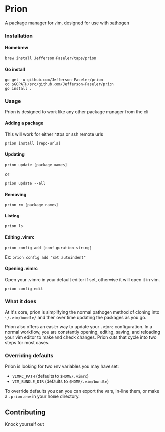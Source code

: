 # Prion

A package manager for vim, designed for use with [pathogen](https://github.com/tpope/vim-pathogen)

### Installation

#### Homebrew
```
brew install Jefferson-Faseler/taps/prion
```

#### Go install
```
go get -u github.com/Jefferson-Faseler/prion
cd $GOPATH/src/github.com/Jefferson-Faseler/prion
go install .
```

### Usage
Prion is designed to work like any other package manager from the cli

#### Adding a package
This will work for either https or ssh remote urls

```
prion install [repo-urls]
```

#### Updating
```
prion update [package names]
```

or
```
prion update --all
```

#### Removing
```
prion rm [package names]
```

#### Listing
```
prion ls
```

#### Editing .vimrc
```
prion config add [configuration string]
```

Ex: `prion config add "set autoindent"`

#### Opening .vimrc
Open your .vimrc in your default editor if set, otherwise it will open it in vim.

```
prion config edit
```


### What it does
At it's core, prion is simplifying the normal pathogen method of cloning into `~/.vim/bundle/` and then over time updating the packages as you go.

Prion also offers an easier way to update your `.vimrc` configuration. In a normal workflow, you are constantly opening, editing, saving, and reloading your vim editor to make and check changes. Prion cuts that cycle into two steps for most cases.


### Overriding defaults
Prion is looking for two env variables you may have set:
- `VIMRC_PATH` (defaults to `$HOME/.vimrc`)
- `VIM_BUNDLE_DIR` (defaults to `$HOME/.vim/bundle`)

To override defaults you can you can export the vars, in-line them, or make a `.prion.env` in your home directory.

## Contributing
Knock yourself out
